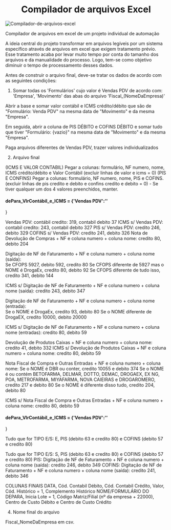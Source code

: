 <h1 align="center"> Compilador de arquivos Excel </h1>

![Compilador-de-arquivos-excel](https://user-images.githubusercontent.com/91706209/213877715-b372d926-68e9-489d-8119-519771998955.png)

Compilador de arquivos em excel de um projeto individual de automação

A ideia central do projeto transformar em arquivos legíveis por um sistema específico através de arquivos em excel que exigem tratamento prévio.
Esse tratamento acaba por levar muito tempo por conta do tamanho dos arquivos e da manualidade do processo. 
Logo, tem-se como objetivo diminuir o tempo de processamento desses dados.

Antes de construir o arquivo final, deve-se tratar os dados de acordo com as seguintes condições:

1. Somar todas os 'Formulários' cujo valor é Vendas PDV de acordo com: 'Empresa', 'Movimento' das abas do arquivo 'Fiscal_(NomeDaEmpresa)' 



Abrir a base e somar valor contábil e ICMS crédito/débito que são de "Formulário: Venda PDV" na mesma data de "Movimento" e da mesma "Empresa".

Em seguida, abrir a coluna de PIS DÉBITO e COFINS DÉBITO e somar tudo que tiver "Formulário: {vazio}" na mesma data de "Movimento" e da mesma "Empresa".

Paga arquivos diferentes de Vendas PDV, trazer valores individualizados

2. Arquivo final

(ICMS E VALOR CONTABIL) Pegar a colunas: formulário, NF numero, nome, ICMS crédito/débito e Valor Contábil (excluir linhas de valor e icms = 0)
(PIS E CONFINS) Pegar a colunas: formulário, NF numero, nome, PIS e COFINS. (excluir linhas de pis credito e debito e confins credito e debito = 0) - Se tiver qualquer um dos 4 valores preenchidos, manter.

#### dePara_VlrContábil_e_ICMS = {'Vendas PDV':''
    
}

Vendas PDV: contábil credito: 319, contabil debito 37
ICMS s/ Vendas PDV: contabil credito: 243, contabil debito 327
PIS s/ Vendas PDV: credito 246, debito 329
COFINS s/ Vendas PDV: credito 241, debito 326
Nota de Devolução de Compras + NF e coluna numero + coluna nome: credito 80, debito 204
    
Digitação de NF de Faturamento + NF e coluna numero + coluna nome (saída):  
    Se CFOPS 5927, debito 592, credito 80
    Se CFOPS diferente de 5927 mas o NOME é DrogaEx, credito 80, debito 92
    Se CFOPS diferente de tudo isso, credito 341, debito 144
    
ICMS s/ Digitação de NF de Faturamento + NF e coluna numero + coluna nome (saída): credito 243, debito 347

Digitação de NF de Faturamento + NF e coluna numero + coluna nome (entrada):  
    Se o NOME é DrogaEx, credito 93, debito 80
    Se o NOME diferente de DrogaEX, credito 10000, debito 20000
    
ICMS s/ Digitação de NF de Faturamento + NF e coluna numero + coluna nome (entradas): credito 80, debito 59

Devolução de Produtos Caixas + NF e coluna numero + coluna nome: credito 41, debito 332
ICMS s/ Devolução de Produtos Caixas + NF e coluna numero + coluna nome: credito 80, debito 59

Nota Fiscal de Compra e Outras Entradas + NF e coluna numero + coluna nome: 
    Se o NOME é DBR ou conter, credito 10055 e debito 374
    Se o NOME é ou contém BETOFARMA, DELMAR, DOTTO, DEMAC, DROGAEX, EX NG, POA, METROFARMA,    MIYAFARMA, NOVA CAIEIRAS e DROGAROMERO, credito 217 e debito 80
    Se o NOME é diferente disso tudo, credito 204, debito 80
    
ICMS s/ Nota Fiscal de Compra e Outras Entradas + NF e coluna numero + coluna nome: credito 80, debito 59

#### dePara_VlrContábil_e_ICMS = {'Vendas PDV':''
    
}

Tudo que for TIPO E/S: E, PIS (debito 63 e credito 80) e COFINS (debito 57 e credito 80)

Tudo que for TIPO E/S: S, PIS (debito 63 e credito 80) e COFINS (debito 57 e credito 80)
    PIS: Digitação de NF de Faturamento + NF e coluna numero + coluna nome (saída): credito 246, debito 349
    COFINS: Digitação de NF de Faturamento + NF e coluna numero + coluna nome (saída): credito 241, debito 346
    
COLUNAS FINAIS
DATA, Cód. Contabil Débito, Cód. Contabil Crédito, Valor, Cód. Histórico = 1, Complemento Histórico NOME/FORMULÁRIO DO DEPARA, Inicia Lote = 1, Código Matriz/Filial (nº da empresa + 22000), Centro de Custo Débito e Centro de Custo Crédito

4. Nome final do arquivo

Fiscal_NomeDaEmpresa em csv.
